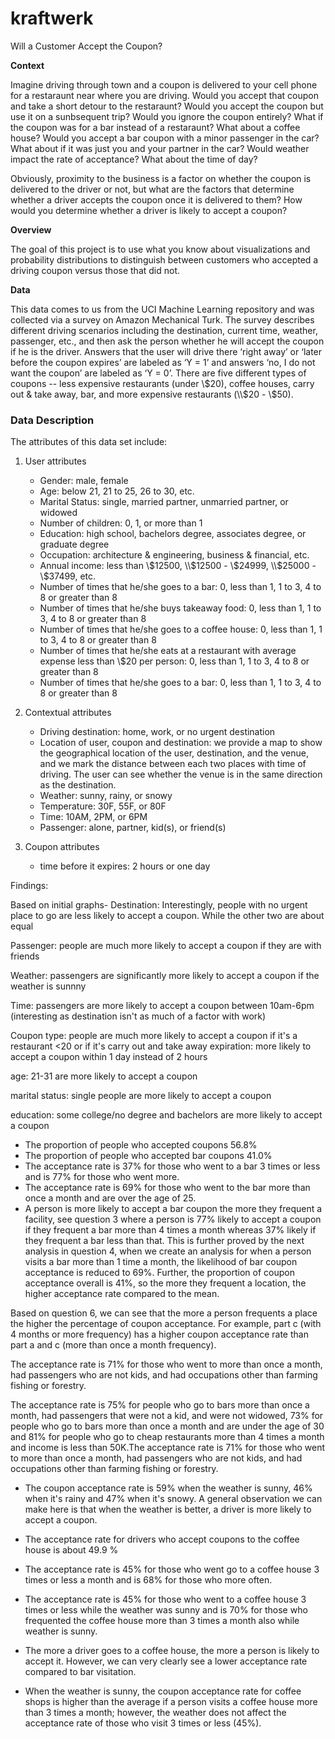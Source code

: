 # kraftwerk
Will a Customer Accept the Coupon?

**Context**

Imagine driving through town and a coupon is delivered to your cell phone for a restaraunt near where you are driving. 
Would you accept that coupon and take a short detour to the restaraunt? Would you accept the coupon but use it on a sunbsequent trip? Would you ignore the coupon 
entirely? What if the coupon was for a bar instead of a restaraunt? What about a coffee house? Would you accept a bar coupon with a minor passenger in the car?
What about if it was just you and your partner in the car? Would weather impact the rate of acceptance? What about the time of day?

Obviously, proximity to the business is a factor on whether the coupon is delivered to the driver or not, but what are the factors that determine whether a driver 
accepts the coupon once it is delivered to them? How would you determine whether a driver is likely to accept a coupon?

**Overview**

The goal of this project is to use what you know about visualizations and probability distributions to distinguish between customers who accepted a driving coupon 
versus those that did not.

**Data**

This data comes to us from the UCI Machine Learning repository and was collected via a survey on Amazon Mechanical Turk. The survey describes different driving scenarios 
including the destination, current time, weather, passenger, etc., and then ask the person whether he will accept the coupon if he is the driver. Answers that the user 
will drive there ‘right away’ or ‘later before the coupon expires’ are labeled as ‘Y = 1’ and answers ‘no, I do not want the coupon’ are labeled as ‘Y = 0’.  There are
five different types of coupons -- less expensive restaurants (under \\$20), coffee houses, carry out & take away, bar, and more expensive restaurants (\\$20 - \\$50).

### Data Description

The attributes of this data set include:
1. User attributes
    -  Gender: male, female
    -  Age: below 21, 21 to 25, 26 to 30, etc.
    -  Marital Status: single, married partner, unmarried partner, or widowed
    -  Number of children: 0, 1, or more than 1
    -  Education: high school, bachelors degree, associates degree, or graduate degree
    -  Occupation: architecture & engineering, business & financial, etc.
    -  Annual income: less than \\$12500, \\$12500 - \\$24999, \\$25000 - \\$37499, etc.
    -  Number of times that he/she goes to a bar: 0, less than 1, 1 to 3, 4 to 8 or greater than 8
    -  Number of times that he/she buys takeaway food: 0, less than 1, 1 to 3, 4 to 8 or greater
    than 8
    -  Number of times that he/she goes to a coffee house: 0, less than 1, 1 to 3, 4 to 8 or
    greater than 8
    -  Number of times that he/she eats at a restaurant with average expense less than \\$20 per
    person: 0, less than 1, 1 to 3, 4 to 8 or greater than 8
    -  Number of times that he/she goes to a bar: 0, less than 1, 1 to 3, 4 to 8 or greater than 8
    

2. Contextual attributes
    - Driving destination: home, work, or no urgent destination
    - Location of user, coupon and destination: we provide a map to show the geographical
    location of the user, destination, and the venue, and we mark the distance between each
    two places with time of driving. The user can see whether the venue is in the same
    direction as the destination.
    - Weather: sunny, rainy, or snowy
    - Temperature: 30F, 55F, or 80F
    - Time: 10AM, 2PM, or 6PM
    - Passenger: alone, partner, kid(s), or friend(s)


3. Coupon attributes
    - time before it expires: 2 hours or one day

Findings:

Based on initial graphs-
Destination: Interestingly, people with no urgent place to go are less likely to accept a coupon. While the other two are about equal

Passenger: people are much more likely to accept a coupon if they are with friends

Weather: passengers are significantly more likely to accept a coupon if the weather is sunnny

Time: passengers are more likely to accept a coupon between 10am-6pm (interesting as destination isn't as much of a factor with work)

Coupon type: people are much more likely to accept a coupon if it's a restaurant <20 or if it's carry out and take away
expiration: more likely to accept a coupon within 1 day instead of 2 hours

age: 21-31 are more likely to accept a coupon

marital status: single people are more likely to accept a coupon

education: some college/no degree and bachelors are more likely to accept a coupon

- The proportion of people who accepted coupons 56.8%
- The proportion of people who accepted bar coupons 41.0%
- The acceptance rate is 37% for those who went to a bar 3 times or less and is 77% for those who went more.
- The acceptance rate is 69% for those who went to the bar more than once a month and are over the age of 25.
- A person is more likely to accept a bar coupon the more they frequent a facility, see question 3 where a person is 77% likely to accept a 
coupon if they frequent a bar more than 4 times a month whereas 37% likely if they frequent a bar less than that. This is further proved by the next analysis in 
question 4, when we create an analysis for when a person visits a bar more than 1 time a month, the likelihood of bar coupon acceptance is reduced to 69%. Further, 
the proportion of coupon acceptance overall is 41%, so the more they frequent a location, the higher acceptance rate compared to the mean.

Based on question 6, we can see that the more a person frequents a place the higher the percentage of coupon acceptance. For example, part c (with 4 months or more 
frequency) has a higher coupon acceptance rate than part a and c (more than once a month frequency).

The acceptance rate is 71% for those who went to more than once a month, had passengers who are not kids, and had occupations other than farming fishing or forestry.

The acceptance rate is 75% for people who go to bars more than once a month, had passengers that were not a kid, and were not widowed, 73% for people who go to bars
more than once a month and are under the age of 30 and 81% for people who go to cheap restaurants more than 4 times a month and income is less than 50K.The acceptance 
rate is 71% for those who went to more than once a month, had passengers who are not kids, and had occupations other than farming fishing or forestry.
-   The coupon acceptance rate is 59% when the weather is sunny, 46% when it's rainy and 47% when it's snowy. A general observation we can make here is that when 
the weather is better, a driver is more likely to accept a coupon.
-   The acceptance rate for drivers who accept coupons to the coffee house is about 49.9 %
-    The acceptance rate is 45% for those who went go to a coffee house 3 times or less a month and is 68% for those who more often.
-    The acceptance rate is 45% for those who went to a coffee house 3 times or less while the weather was sunny and is 70% for those who frequented the coffee
 house more than 3 times a month also while weather is sunny.
- The more a driver goes to a coffee house, the more a person is likely to accept it. However, we can very clearly see a lower acceptance rate compared to bar 
 visitation.

- When the weather is sunny, the coupon acceptance rate for coffee shops is higher than the average if a person visits a coffee house more than 3 times a month; 
however, the weather does not affect the acceptance rate of those who visit 3 times or less (45%).


